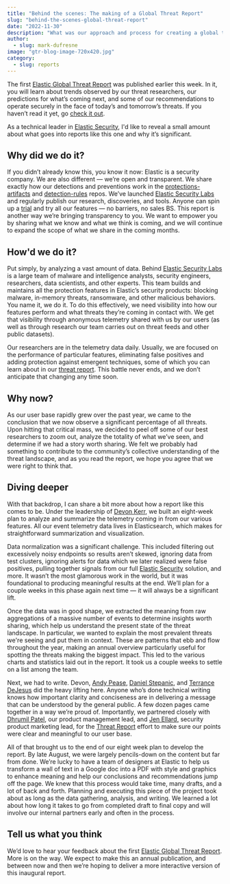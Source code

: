 ```yaml
---
title: "Behind the scenes: The making of a Global Threat Report"
slug: "behind-the-scenes-global-threat-report"
date: "2022-11-30"
description: "What was our approach and process for creating a global threat report?"
author:
  - slug: mark-dufresne
image: "gtr-blog-image-720x420.jpg"
category:
  - slug: reports
---
```


The first [Elastic Global Threat Report](https://www.elastic.co/explore/security-without-limits/global-threat-report) was published earlier this week. In it, you will learn about trends observed by our threat researchers, our predictions for what’s coming next, and some of our recommendations to operate securely in the face of today’s and tomorrow’s threats. If you haven’t read it yet, go [check it out](https://www.elastic.co/explore/security-without-limits/global-threat-report).

As a technical leader in [Elastic Security](http://www.elastic.co/security), I'd like to reveal a small amount about what goes into reports like this one and why it’s significant.

## Why did we do it?

If you didn’t already know this, you know it now: Elastic is a security company. We are also different — we’re open and transparent. We share exactly how our detections and preventions work in the [protections-artifacts](https://github.com/elastic/protections-artifacts) and [detection-rules](https://github.com/elastic/detection-rules) repos. We’ve launched [Elastic Security Labs](https://www.elastic.co/security-labs/) and regularly publish our research, discoveries, and tools. Anyone can spin up a [trial](https://cloud.elastic.co/registration) and try all our features — no barriers, no sales BS. This report is another way we’re bringing transparency to you. We want to empower you by sharing what we know and what we think is coming, and we will continue to expand the scope of what we share in the coming months.

## How'd we do it?

Put simply, by analyzing a vast amount of data. Behind [Elastic Security Labs](http://www.elastic.co/security-labs) is a large team of malware and intelligence analysts, security engineers, researchers, data scientists, and other experts. This team builds and maintains all the protection features in Elastic’s security products: blocking malware, in-memory threats, ransomware, and other malicious behaviors. You name it, we do it. To do this effectively, we need visibility into how our features perform and what threats they’re coming in contact with. We get that visibility through anonymous telemetry shared with us by our users (as well as through research our team carries out on threat feeds and other public datasets).

Our researchers are in the telemetry data daily. Usually, we are focused on the performance of particular features, eliminating false positives and adding protection against emergent techniques, some of which you can learn about in our [threat report](https://www.elastic.co/explore/security-without-limits/global-threat-report). This battle never ends, and we don’t anticipate that changing any time soon.

## Why now?

As our user base rapidly grew over the past year, we came to the conclusion that we now observe a significant percentage of all threats. Upon hitting that critical mass, we decided to peel off some of our best researchers to zoom out, analyze the totality of what we’ve seen, and determine if we had a story worth sharing. We felt we probably had something to contribute to the community’s collective understanding of the threat landscape, and as you read the report, we hope you agree that we were right to think that.

## Diving deeper

With that backdrop, I can share a bit more about how a report like this comes to be. Under the leadership of [Devon Kerr](https://twitter.com/_devonkerr_), we built an eight-week plan to analyze and summarize the telemetry coming in from our various features. All our event telemetry data lives in Elasticsearch, which makes for straightforward summarization and visualization.

Data normalization was a significant challenge. This included filtering out excessively noisy endpoints so results aren’t skewed, ignoring data from test clusters, ignoring alerts for data which we later realized were false positives, pulling together signals from our full [Elastic Security](http://www.elastic.co/security) solution, and more. It wasn’t the most glamorous work in the world, but it was foundational to producing meaningful results at the end. We’ll plan for a couple weeks in this phase again next time — it will always be a significant lift.

Once the data was in good shape, we extracted the meaning from raw aggregations of a massive number of events to determine insights worth sharing, which help us understand the present state of the threat landscape. In particular, we wanted to explain the most prevalent threats we're seeing and put them in context. These are patterns that ebb and flow throughout the year, making an annual overview particularly useful for spotting the threats making the biggest impact. This led to the various charts and statistics laid out in the report. It took us a couple weeks to settle on a list among the team.

Next, we had to write. Devon, [Andy Pease](https://twitter.com/andythevariable), [Daniel Stepanic](https://twitter.com/DanielStepanic), and [Terrance DeJesus](https://twitter.com/_xDeJesus) did the heavy lifting here. Anyone who’s done technical writing knows how important clarity and conciseness are in delivering a message that can be understood by the general public. A few dozen pages came together in a way we’re proud of. Importantly, we partnered closely with [Dhrumil Patel](https://www.linkedin.com/in/pateldhrumil/), our product management lead, and [Jen Ellard,](https://twitter.com/jellard8) security product marketing lead, for the [Threat Report](https://www.elastic.co/explore/security-without-limits/global-threat-report) effort to make sure our points were clear and meaningful to our user base.

All of that brought us to the end of our eight week plan to develop the report. By late August, we were largely pencils-down on the content but far from done. We’re lucky to have a team of designers at Elastic to help us transform a wall of text in a Google doc into a PDF with style and graphics to enhance meaning and help our conclusions and recommendations jump off the page. We knew that this process would take time, many drafts, and a lot of back and forth. Planning and executing this piece of the project took about as long as the data gathering, analysis, and writing. We learned a lot about how long it takes to go from completed draft to final copy and will involve our internal partners early and often in the process.

## Tell us what you think

We’d love to hear your feedback about the first [Elastic Global Threat Report](https://www.elastic.co/explore/security-without-limits/global-threat-report). More is on the way. We expect to make this an annual publication, and between now and then we’re hoping to deliver a more interactive version of this inaugural report.
